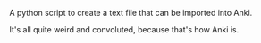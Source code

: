 A python script to create a text file that can be imported into Anki.

It's all quite weird and convoluted, because that's how Anki is.
